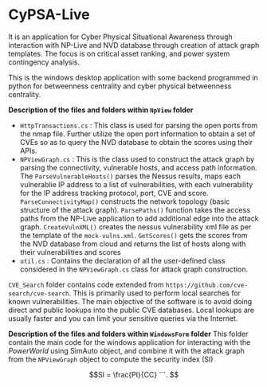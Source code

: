 # CyPSA-Live
It is an application for Cyber Physical Situational Awareness through interaction with NP-Live and NVD database through creation of attack graph templates. The focus is on critical asset ranking, and power system contingency analysis.

This is the windows desktop application with some backend programmed in python for betweenness centrality and cyber physical betweenness centrality.

**Description of the files and folders within `NpView` folder**
- `HttpTransactions.cs` : This class is used for parsing the open ports from the nmap file. Further utilize the open port information to obtain a set of CVEs so as to query the NVD database to obtain the scores using their APIs.
- `NPViewGraph.cs` : This is the class used to construct the attack graph by parsing the connectivity, vulnerable hosts, and access path information. The `ParseVulnerableHosts()` parses the Nessus results, maps each vulnerablie IP address to a list of vulnerabilities, 
with each vulnerability for the IP address tracking protocol, port, CVE and score. `ParseConnectivityMap()` constructs the network topology (basic structure of the attack graph). `ParsePaths()` function takes the access paths from the NP-Live application to add additional 
edge into the attack graph. `CreateVulnXML()` creates the nessus vulnerability xml file as per the template of the `mock-vulns.xml`. `GetScores()` gets the scores from the NVD database from cloud and returns the list of hosts along with their vulnerabilities and scores
- `util.cs` : Contains the declaration of all the user-defined class considered in the `NPViewGraph.cs` class for attack graph construction.

`CVE_Search` folder contains code extended from `https://github.com/cve-search/cve-search`. This is primarily used to perform local searches for known vulnerabilities. The main objective of the software is to avoid doing direct and public lookups into the public CVE databases. Local lookups are usually faster and you can limit your sensitive queries via the Internet.

**Description of the files and folders within `WindowsForm` folder**
This folder contain the main code for the windows application for interacting with the *PowerWorld* using SimAuto object, and combine it with the attack graph from the `NPViewGraph` object to compute the security index (SI)
```math
SI = \frac{PI}{CC}
```. 








